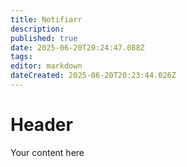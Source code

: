 ```yaml
---
title: Notifiarr
description: 
published: true
date: 2025-06-20T20:24:47.088Z
tags: 
editor: markdown
dateCreated: 2025-06-20T20:23:44.026Z
---
```


# Header
Your content here